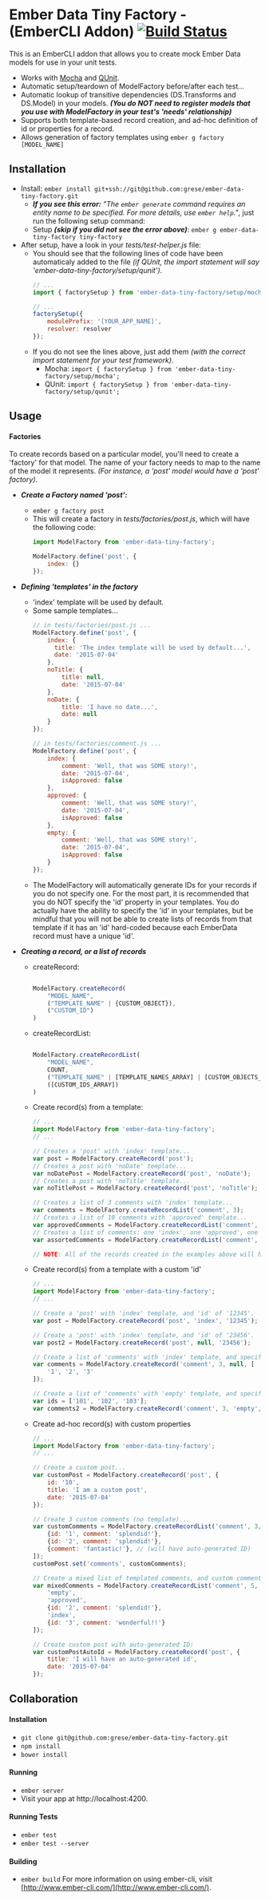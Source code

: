 # Ember Data Tiny Factory - (EmberCLI Addon) [![Build Status](https://travis-ci.org/grese/ember-data-tiny-factory.svg)](https://travis-ci.org/grese/ember-data-tiny-factory)

This is an EmberCLI addon that allows you to create mock Ember Data models for use in your unit tests.
* Works with [Mocha](http://mochajs.org/) and [QUnit](https://qunitjs.com/).
* Automatic setup/teardown of ModelFactory before/after each test...
* Automatic lookup of transitive dependencies (DS.Transforms and DS.Model) in your models. ***(You do NOT need to register models that you use with ModelFactory in your test's 'needs' relationship)***
* Supports both template-based record creation, and ad-hoc definition of id or properties for a record.
* Allows generation of factory templates using `ember g factory [MODEL_NAME]`

## Installation
* Install: `ember install git+ssh://git@github.com:grese/ember-data-tiny-factory.git`
  * ***If you see this error:*** *"The `ember generate` command requires an entity name to be specified. For more details, use `ember help`."*, just run the following setup command:
  * Setup ***(skip if you did not see the error above)***: `ember g ember-data-tiny-factory tiny-factory`
* After setup, have a look in your *tests/test-helper.js* file:
  * You should see that the following lines of code have been automaticaly added to the file *(if QUnit, the import statement will say 'ember-data-tiny-factory/setup/qunit')*.
    ```javascript
    // ...
    import { factorySetup } from 'ember-data-tiny-factory/setup/mocha';

    // ...
    factorySetup({
        modulePrefix: '[YOUR_APP_NAME]',
        resolver: resolver
    });
    ```
  * If you do not see the lines above, just add them *(with the correct import statement for your test framework)*.
    * Mocha: `import { factorySetup } from 'ember-data-tiny-factory/setup/mocha';`
    * QUnit: `import { factorySetup } from 'ember-data-tiny-factory/setup/qunit';`

## Usage
#### Factories
To create records based on a particular model, you'll need to create a 'factory' for that model.  The name of your factory
needs to map to the name of the model it represents.  *(For instance, a 'post' model would have a 'post' factory)*.
* ***Create a Factory named 'post':***
  * `ember g factory post`
  * This will create a factory in *tests/factories/post.js*, which will have the following code:
    ```javascript
    import ModelFactory from 'ember-data-tiny-factory';

    ModelFactory.define('post', {
        index: {}
    });
    ```

* ***Defining 'templates' in the factory***
  * 'index' template will be used by default.
  * Some sample templates...
    ```javascript
    // in tests/factories/post.js ...
    ModelFactory.define('post', {
        index: {
          title: 'The index template will be used by default...',
          date: '2015-07-04'
        },
        noTitle: {
            title: null,
            date: '2015-07-04'
        },
        noDate: {
            title: 'I have no date...',
            date: null
        }
    });

    // in tests/factories/comment.js ...
    ModelFactory.define('post', {
        index: {
            comment: 'Well, that was SOME story!',
            date: '2015-07-04',
            isApproved: false
        },
        approved: {
            comment: 'Well, that was SOME story!',
            date: '2015-07-04',
            isApproved: false
        },
        empty: {
            comment: 'Well, that was SOME story!',
            date: '2015-07-04',
            isApproved: false
        }
    });
    ```
  * The ModelFactory will automatically generate IDs for your records if you do not specify one.  For the most part, it is recommended that you do NOT specify the 'id' property in your templates.  You do actually have the ability to specify the 'id' in your templates, but be mindful that you will not be able to create lists of records from that template if it has an 'id' hard-coded because each EmberData record must have a unique 'id'.

* ***Creating a record, or a list of records***
  * createRecord:
    ```javascript

    ModelFactory.createRecord(
        "MODEL_NAME",
        ("TEMPLATE_NAME" | {CUSTOM_OBJECT}),
        ("CUSTOM_ID")
    )
    ```
  * createRecordList:
    ```javascript

    ModelFactory.createRecordList(
        "MODEL_NAME",
        COUNT,
        ("TEMPLATE_NAME" | [TEMPLATE_NAMES_ARRAY] | [CUSTOM_OBJECTS_ARRAY] | [MIXED_ARRAY]),
        ([CUSTOM_IDS_ARRAY])
    )
    ```
  * Create record(s) from a template:
    ```javascript
    // ...
    import ModelFactory from 'ember-data-tiny-factory';
    // ...

    // Creates a 'post' with 'index' template...
    var post = ModelFactory.createRecord('post');
    // Creates a post with 'noDate' template...
    var noDatePost = ModelFactory.createRecord('post', 'noDate');
    // Creates a post with 'noTitle' template...
    var noTitlePost = ModelFactory.createRecord('post', 'noTitle');

    // Creates a list of 3 comments with 'index' template...
    var comments = ModelFactory.createRecordList('comment', 3);
    // Creates a list of 10 comments with 'approved' template...
    var approvedComments = ModelFactory.createRecordList('comment', 10, 'approved');
    // Creates a list of comments: one 'index', one 'approved', one 'empty'...
    var assortedComments = ModelFactory.createRecordList('comment', 2, ['index', 'approved', 'empty']);

    // NOTE: All of the records created in the examples above will have an automatically generated 'id'.
    ```

  * Create record(s) from a template with a custom 'id'
    ```javascript
    // ...
    import ModelFactory from 'ember-data-tiny-factory';
    // ...

    // Create a 'post' with 'index' template, and 'id' of '12345'.
    var post = ModelFactory.createRecord('post', 'index', '12345');

    // Create a 'post' with 'index' template, and 'id' of '23456'.
    var post2 = ModelFactory.createRecord('post', null, '23456');

    // Create a list of 'comments' with 'index' template, and specific 'id's.
    var comments = ModelFactory.createRecord('comment', 3, null, [
        '1', '2', '3'
    ]);

    // Create a list of 'comments' with 'empty' template, and specific 'id's.
    var ids = ['101', '102', '103'];
    var comments2 = ModelFactory.createRecord('comment', 3, 'empty', ids);
    ```
  * Create ad-hoc record(s) with custom properties
    ```javascript
    // ...
    import ModelFactory from 'ember-data-tiny-factory';
    // ...

    // Create a custom post...
    var customPost = ModelFactory.createRecord('post', {
        id: '10',
        title: 'I am a custom post',
        date: '2015-07-04'
    });

    // Create 3 custom comments (no template)...
    var customComments = ModelFactory.createRecordList('comment', 3, [
        {id: '1', comment: 'splendid!'},
        {id: '2', comment: 'splendid!'},
        {comment: 'fantastic!'}, // (will have auto-generated ID)
    ]);
    customPost.set('comments', customComments);

    // Create a mixed list of templated comments, and custom comments...
    var mixedComments = ModelFactory.createRecordList('comment', 5, [
        'empty',
        'approved',
        {id: '2', comment: 'splendid!'},
        'index',
        {id: '3', comment: 'wonderful!!'}
    ]);

    // Create custom post with auto-generated ID:
    var customPostAutoId = ModelFactory.createRecord('post', {
        title: 'I will have an auto-generated id',
        date: '2015-07-04'
    });
    ```

## Collaboration
#### Installation
* `git clone git@github.com:grese/ember-data-tiny-factory.git`
* `npm install`
* `bower install`

#### Running
* `ember server`
* Visit your app at http://localhost:4200.

#### Running Tests
* `ember test`
* `ember test --server`

#### Building
* `ember build`
For more information on using ember-cli, visit [http://www.ember-cli.com/](http://www.ember-cli.com/).
